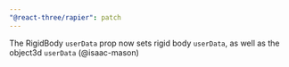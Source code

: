 ```yaml
---
"@react-three/rapier": patch
---
```


The RigidBody `userData` prop now sets rigid body `userData`, as well as the object3d `userData` (@isaac-mason)
